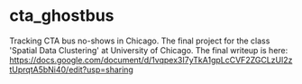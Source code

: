 # cta_ghostbus
Tracking CTA bus no-shows in Chicago. The final project for the class 'Spatial Data Clustering' at University of Chicago. The final writeup is here: https://docs.google.com/document/d/1vqpex3I7yTkA1gpLcCVF2ZGCLzUl2ztUprqtA5bNi40/edit?usp=sharing
